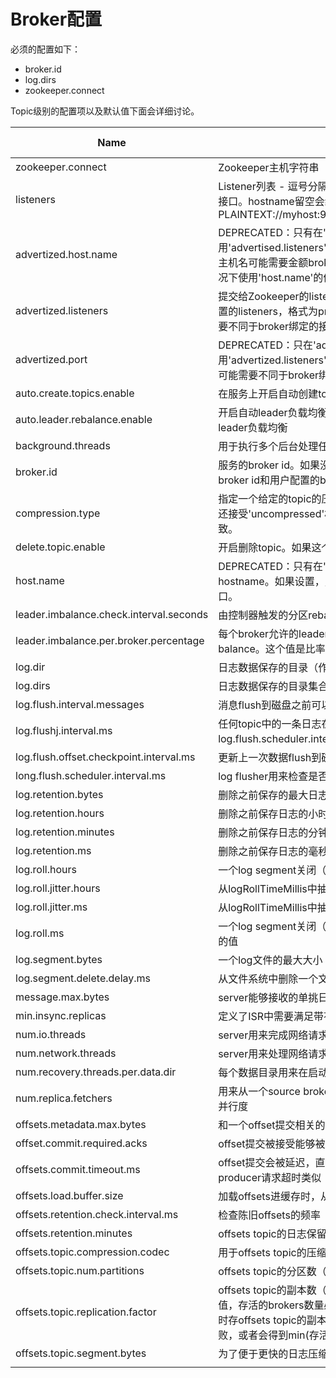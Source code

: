 # Broker配置

必须的配置如下：

* broker.id
* log.dirs
* zookeeper.connect

Topic级别的配置项以及默认值下面会详细讨论。

| Name | Description | Type | Default | Valid Values | Importance |
| --- | --- | --- | --- | --- | --- |
| zookeeper.connect | Zookeeper主机字符串 | string |  |  | high |
|listeners|Listener列表 - 逗号分隔的监听的URIs以及它们的协议。指定hostname为0.0.0.0会绑定到所有网络接口。hostname留空会绑定到默认网络接口。下面是合法的listeners列表示例：PLAINTEXT://myhost:9092,TRACE://:9091,PLAINTEXT://0.0.0.0:9092,TRACE://localhost:9093|string|null||high|
| advertized.host.name | DEPRECATED：只有在'advertised.listeners'或'listeners'没有设置的情况下使用。使用'advertised.listeners'代替这个属性。提交给ZooKeeper的主机名供客户端使用。在IaaS环境中，主机名可能需要金额broker绑定的接口名不同。如果这个属性没有设置，它会在'hot.name'设置的情况下使用'host.name'的值，否则使用java.net.InetAddress.getCanonicalHostName\(\)的返回值。 | string | null |  | high |
| advertized.listeners | 提交给Zookeeper的listeners供客户端使用，如果不同于前面的listeners（在server.properties中设置的listeners，格式为protocol://host:port，例如PLAINTEXT://:9083）。在IaaS环境中，这可能需要不同于broker绑定的接口设置。如果没有设置，则使用'listeners'的值。 | string | null | | high |
| advertized.port | DEPRECATED：只在'advertized.listeners'和'listeners'没有设置的情况下使用。使用'advertized.listeners'代替这个属性。端口会提交给Zookeeper供客户端使用。在IaaS环境中，这可能需要不同于broker绑定的端口。如果没有设置，会提交和broker绑定相同的端口。 | int | null || high |
| auto.create.topics.enable | 在服务上开启自动创建topic | boolean | true |  | high |
|auto.leader.rebalance.enable|开启自动leader负载均衡。一个后台运行的线程会在有规律的时间间隔内在检查并在需要的时候触发leader负载均衡|boolean|true||high|
|background.threads|用于执行多个后台处理任务的线程数|int|10|[1,...]|high|
|broker.id|服务的broker id。如果没有设置，会自动生成一个唯一的broker id。为了避免zookeeper生成的broker id和用户配置的broker id之间的冲突，生成的broker id从reserved.broker.max.id+1开始。|int|-1||high|
|compression.type|指定一个给定的topic的压缩类型。这个配置接受标准的压缩算法（'gzip', 'snappy', 'lz4'）。除此之外还接受'uncompressed'相当于不压缩；以及'producer'，也就是保持和producer设置的压缩算法一致。|string|producer||high|
|delete.topic.enable|开启删除topic。如果这个设置关闭则通过管理工具删除topic不会生效。|boolean|false||high|
|host.name|DEPRECATED：只有在'listeners'没有设置的情况下使用。使用'listeners'代替这个属性。broker的hostname。如果设置，则broker只会绑定到这个地址。如果没有设置，broker会绑定到所有网络接口。|string|""||high|
|leader.imbalance.check.interval.seconds|由控制器触发的分区rebalance检查的频率。|long|300||high|
|leader.imbalance.per.broker.percentage|每个broker允许的leader负载不均衡的比率。如果每个broker大于这个值则控制器会触发一个leader balance。这个值是比率。|int|10||high|
|log.dir|日志数据保存的目录（作为log.dirs属性的补充）。|string|/tmp/kafka-logs||high|
|log.dirs|日志数据保存的目录集合。如果没有设置，则使用log.dir的设置|string|null||high|
|log.flush.interval.messages|消息flush到磁盘之前可以在一个日志分区上累积的消息数量。|long|9223372036854775807|[1,...]|high|
|log.flushj.interval.ms|任何topic中的一条日志在flush到磁盘之前在内存中保留的最长时间。如果没有设置，则使用log.flush.scheduler.interval.ms的值|long|null||high|
|log.flush.offset.checkpoint.interval.ms|更新上一次数据flush到磁盘行为的频率，作为日志恢复检查点。|int|60000|[0,...]|high|
|long.flush.scheduler.interval.ms|log flusher用来检查是否有日志需要被flush到磁盘的频率。|long|9223372036854775807||high|
|log.retention.bytes|删除之前保存的最大日志大小。|long|-1||high|
|log.retention.hours|删除之前保存日志的小时数。|int|168||high|
|log.retention.minutes|删除之前保存日志的分钟数，如果没有设置，使用log.retention.hours的值|int|null||high|
|log.retention.ms|删除之前保存日志的毫秒数。如果没有设置，使用log.retention.minutes的值|long|null||high|
|log.roll.hours|一个log segment关闭（并新建一个segment）前的最大小时数|int|168|[1,...]|high|
|log.roll.jitter.hours|从logRollTimeMillis中抽离的jitter的最大小时数|int|0|[0,...]|high|
|log.roll.jitter.ms|从logRollTimeMillis中抽离的jitter的最大毫秒数|long|null||high|
|log.roll.ms|一个log segment关闭（并新建一个segment）前的最大毫秒数。如果没有设置，使用Log.roll.hours的值|long|null||high|
|log.segment.bytes|一个log文件的最大大小|int|1073741824|[14,...]|high|
|log.segment.delete.delay.ms|从文件系统中删除一个文件等待的最长时间|long|60000|[0,...]|high|
|message.max.bytes|server能够接收的单挑日志的最大字节数|int|1000012|[0,...]|high|
|min.insync.replicas|定义了ISR中需要满足带有acks=all(或者-1)的producer请求的replicas的最小数量|int|1|[1,...]|high|
|num.io.threads|server用来完成网络请求的io线程数|int|8|[1,...]|high|
|num.network.threads|server用来处理网络请求的网络线程数|int|3|[1,...]|high|
|num.recovery.threads.per.data.dir|每个数据目录用来在启动时恢复数据和在关闭时flush数据的线程数|int|1|[1,...]|high|
|num.replica.fetchers|用来从一个source broker复制消息的fetch线程数。增加这个属性的值可以增加follower broker的I/O并行度|int|1||high|
|offsets.metadata.max.bytes|和一个offset提交相关的metadata条目的最大字节数|int|4096||high|
|offset.commit.required.acks|offset提交被接受能够被接受之前需要的ack数量，这里不应该覆盖默认值（-1）|short|-1||high|
|offsets.commit.timeout.ms|offset提交会被延迟，直到offsets topic的所有replicas收到提交或这个属性指定的时间到达。这和producer请求超时类似|int|5000|[1,...]|high|
|offsets.load.buffer.size|加载offsets进缓存时，从offsets文件（segments）读取的批量数据大小|int|5242880|[1,...]|high|
|offsets.retention.check.interval.ms|检查陈旧offsets的频率|long|600000|[1,...]|high|
|offsets.retention.minutes|offsets topic的日志保留窗口时间|int|1440|[1....]|high|
|offsets.topic.compression.codec|用于offsets topic的压缩算法 - 压缩可用于得到"原子"提交|int|0||high|
|offsets.topic.num.partitions|offsets topic的分区数（部署后不能修改）|int|50|[1,...]|high|
|offsets.topic.replication.factor|offsets topic的副本数（设置的高一些以保证可用性）。为了保证offsets topic有效的副本数为配置的值，存活的brokers数量必须至少是对offsets topic第一次请求时的副本数量（例如，第一次提交请求时存offsets topic的副本数量为3，那么存货的brokers至少也是3）。否则，要么创建offsets topic失败，或者会得到min(存活的brokers，配置的副本数)个副本|short|3|[1,...]|high|
|offsets.topic.segment.bytes|为了便于更快的日志压缩和缓存加载，offsets topic segment字节数应保持一个较小的了量级|int|104857600|[1,...]|high|
|||||||




